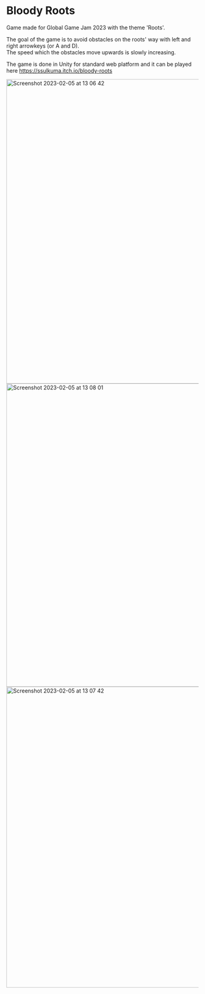 # Bloody Roots
Game made for Global Game Jam 2023 with the theme 'Roots'. 

The goal of the game is to avoid obstacles on the roots' way with left and right arrowkeys (or A and D). </br>
The speed which the obstacles move upwards is slowly increasing.

The game is done in Unity for standard web platform and it can be played here https://ssulkuma.itch.io/bloody-roots

<img width="798" alt="Screenshot 2023-02-05 at 13 06 42" src="https://user-images.githubusercontent.com/95386916/217892714-55721c85-ec88-4ebd-97be-198d97a775db.png">
<img width="795" alt="Screenshot 2023-02-05 at 13 08 01" src="https://user-images.githubusercontent.com/95386916/217892743-d6aea576-b061-4574-ad44-9193ed316501.png">
<img width="789" alt="Screenshot 2023-02-05 at 13 07 42" src="https://user-images.githubusercontent.com/95386916/217892776-b5677dce-cd3b-4cfa-a21b-d3d44fbca5fd.png">

